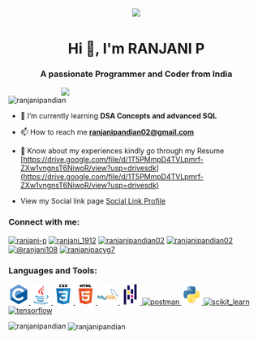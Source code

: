 <h1 align="center">
 <img src="https://image.freepik.com/free-vector/game-developer-typographic-header_277904-9142.jpg"/>
</h1>

<h1 align="center">Hi 👋, I'm RANJANI P</h1>
<h3 align="center">A passionate Programmer and Coder from India</h3>
<img align="right" width="400" src="https://tse4.mm.bing.net/th?id=OIP.Wwh0ZgRwyV2FAQ8oJSgUmwHaGN&pid=Api&P=0&h=180">

<p align="left"> <img src="https://komarev.com/ghpvc/?username=ranjanipandian&label=Profile%20views&color=0e75b6&style=flat" alt="ranjanipandian" /> </p>

* 🌱 I’m currently learning **DSA Concepts and advanced SQL**

* 📫 How to reach me **[ranjanipandian02@gmail.com](mailto:ranjanipandian02@gmail.com)**

* 📄 Know about my experiences kindly go through my Resume [https://drive.google.com/file/d/1T5PMmpD4TVLpmrf-ZXw1vngnsT6NiwoR/view?usp=drivesdk](https://drive.google.com/file/d/1T5PMmpD4TVLpmrf-ZXw1vngnsT6NiwoR/view?usp=drivesdk)

* View my Social link page <a href="https://ranjanipandian19.neocities.org/social%20profile%20/ind"> Social Link Profile</a>

<h3 align="left">Connect with me:</h3>
<p align="left">
<a href="https://linkedin.com/in/ranjani-p-971320268" target="blank"><img align="center" src="https://raw.githubusercontent.com/rahuldkjain/github-profile-readme-generator/master/src/images/icons/Social/linked-in-alt.svg" alt="ranjani-p" height="30" width="40" /></a> <a href="https://www.codechef.com/users/ranjani_1912" target="blank"><img align="center" src="https://cdn.jsdelivr.net/npm/simple-icons@3.1.0/icons/codechef.svg" alt="ranjani_1912" height="30" width="40" /></a>
<a href="https://www.hackerrank.com/ranjanipandian02" target="blank"><img align="center" src="https://raw.githubusercontent.com/rahuldkjain/github-profile-readme-generator/master/src/images/icons/Social/hackerrank.svg" alt="ranjanipandian02" height="30" width="40" /></a>
<a href="https://www.leetcode.com/ranjanipandian02" target="blank"><img align="center" src="https://raw.githubusercontent.com/rahuldkjain/github-profile-readme-generator/master/src/images/icons/Social/leet-code.svg" alt="ranjanipandian02" height="30" width="40" /></a>
<a href="https://www.hackerearth.com/@ranjani108" target="blank"><img align="center" src="https://raw.githubusercontent.com/rahuldkjain/github-profile-readme-generator/master/src/images/icons/Social/hackerearth.svg" alt="@ranjani108" height="30" width="40" /></a>
<a href="https://auth.geeksforgeeks.org/user/ranjanipacyg7" target="blank"><img align="center" src="https://raw.githubusercontent.com/rahuldkjain/github-profile-readme-generator/master/src/images/icons/Social/geeks-for-geeks.svg" alt="ranjanipacyg7" height="30" width="40" /></a>
</p>

<h3 align="left">Languages and Tools:</h3>
<p align="left"> <a href="https://www.cprogramming.com/" target="_blank" rel="noreferrer"> <img src="https://raw.githubusercontent.com/devicons/devicon/master/icons/c/c-original.svg" alt="c" width="40" height="40"/> </a> 
 <a href="https://www.java.com" target="_blank" rel="noreferrer"> <img src="https://raw.githubusercontent.com/devicons/devicon/master/icons/java/java-original.svg" alt="java" width="40" height="40"/> </a><a href="https://www.w3schools.com/css/" target="_blank" rel="noreferrer"> <img src="https://raw.githubusercontent.com/devicons/devicon/master/icons/css3/css3-original-wordmark.svg" alt="css3" width="40" height="40"/> </a> <a href="https://www.w3.org/html/" target="_blank" rel="noreferrer"> <img src="https://raw.githubusercontent.com/devicons/devicon/master/icons/html5/html5-original-wordmark.svg" alt="html5" width="40" height="40"/> </a> <a href="https://www.mysql.com/" target="_blank" rel="noreferrer"> <img src="https://raw.githubusercontent.com/devicons/devicon/master/icons/mysql/mysql-original-wordmark.svg" alt="mysql" width="40" height="40"/> </a> <a href="https://pandas.pydata.org/" target="_blank" rel="noreferrer"> <img src="https://raw.githubusercontent.com/devicons/devicon/2ae2a900d2f041da66e950e4d48052658d850630/icons/pandas/pandas-original.svg" alt="pandas" width="40" height="40"/> </a> <a href="https://postman.com" target="_blank" rel="noreferrer"> <img src="https://www.vectorlogo.zone/logos/getpostman/getpostman-icon.svg" alt="postman" width="40" height="40"/> </a> <a href="https://www.python.org" target="_blank" rel="noreferrer"> <img src="https://raw.githubusercontent.com/devicons/devicon/master/icons/python/python-original.svg" alt="python" width="40" height="40"/> </a> <a href="https://scikit-learn.org/" target="_blank" rel="noreferrer"> <img src="https://upload.wikimedia.org/wikipedia/commons/0/05/Scikit_learn_logo_small.svg" alt="scikit_learn" width="40" height="40"/> </a> <a href="https://www.tensorflow.org" target="_blank" rel="noreferrer"> <img src="https://www.vectorlogo.zone/logos/tensorflow/tensorflow-icon.svg" alt="tensorflow" width="40" height="40"/> </a> </p>

<p><img align="left" src="https://github-readme-stats.vercel.app/api/top-langs?username=ranjanipandian&show_icons=true&locale=en&layout=compact" alt="ranjanipandian" /></p>

<p>&nbsp;<img align="center" src="https://github-readme-stats.vercel.app/api?username=ranjanipandian&show_icons=true&locale=en" alt="ranjanipandian" /></p>
